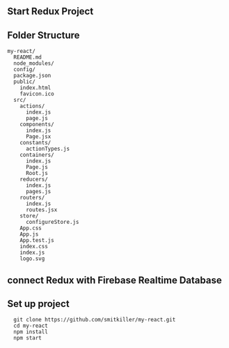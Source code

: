 ## Start Redux Project

## Folder Structure

```
my-react/
  README.md
  node_modules/
  config/
  package.json
  public/
    index.html
    favicon.ico
  src/
    actions/
      index.js
      page.js
    components/
      index.js
      Page.jsx
    constants/
      actionTypes.js
    containers/
      index.js
      Page.js
      Root.js
    reducers/
      index.js
      pages.js
    routers/
      index.js
      routes.jsx
    store/
      configureStore.js
    App.css
    App.js
    App.test.js
    index.css
    index.js
    logo.svg
```
## connect Redux with Firebase Realtime Database

## Set up project
```
  git clone https://github.com/smitkiller/my-react.git
  cd my-react
  npm install
  npm start
  ```
